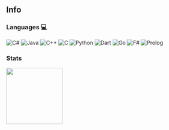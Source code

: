 <!--**lkhorasandzhian/lkhorasandzhian** is a ✨ _special_ ✨ repository because its `README.md` (this file) appears on your GitHub profile.-->

## Info

### Languages 💻
![C#](https://img.shields.io/badge/c%23-%23239120.svg?style=for-the-badge&logo=c-sharp&logoColor=white)
![Java](https://img.shields.io/badge/java-%23ED8B00.svg?style=for-the-badge&logo=openjdk&logoColor=white)
![C++](https://img.shields.io/badge/c++-%23ff0077.svg?style=for-the-badge&logo=c%2B%2B&logoColor=white)
![C](https://img.shields.io/badge/c-59666C?style=for-the-badge&logo=c&logoColor=white)
![Python](https://img.shields.io/badge/python-3670A0?style=for-the-badge&logo=python&logoColor=ffdd54)
![Dart](https://img.shields.io/badge/dart-35b393.svg?style=for-the-badge&logo=dart&logoColor=white)
![Go](https://img.shields.io/badge/go-%2300ADD8.svg?style=for-the-badge&logo=go&logoColor=white)
![F#](https://img.shields.io/badge/f%23-6933FF.svg?style=for-the-badge&logo=fsharp&logoColor=white)
![Prolog](https://img.shields.io/badge/prolog-74283c.svg?style=for-the-badge&logo=tripadvisor&logoColor=white)

### Stats
<a href="https://github.com/lkhorasandzhian">
  <img height="150" src="https://github-readme-stats-ten-iota-10.vercel.app/api/top-langs/?username=lkhorasandzhian&theme=transparent&layout=compact" />
  <!-- The GitHub Token is active until 17 december 2025 -->
</a>

<!-- Instruction: https://www.youtube.com/watch?v=n6d4KHSKqGk&t=107s -->
<!-- Git Stats Repository: https://github.com/anuraghazra/github-readme-stats -->
<!-- Resourses: https://github.com/kautukkundan/Awesome-Profile-README-templates/blob/master/short-and-sweet/AVS1508.md?plain=1 -->
